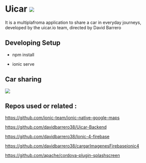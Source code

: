 # Uicar   <img src="http://uicar.io/images/favicon.png">

It is a multiplafroma application to share a car in everyday journeys, developed by the uicar.io team, directed by David Barrero



 
## Developing Setup 


* npm install 

* ionic serve 




## Car sharing


<img src="http://uicar.io/images/Artboard.png">




## Repos used or related :

https://github.com/ionic-team/ionic-native-google-maps

https://github.com/davidbarrero38/Uicar-Backend

https://github.com/davidbarrero38/Ionic-4-firebase

https://github.com/davidbarrero38/cargarImagenesFirebaseionic4

https://github.com/apache/cordova-plugin-splashscreen
